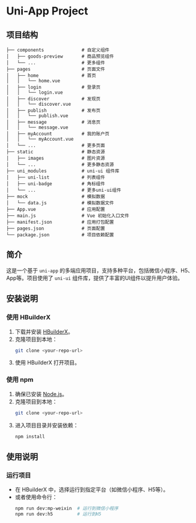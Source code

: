 # Uni-App Project

## 项目结构

```
├── components              # 自定义组件
│   ├── goods-preview       # 商品预览组件
│   └── ...                 # 更多组件
├── pages                   # 页面文件
│   ├── home                # 首页
│   │   └── home.vue
│   ├── login               # 登录页
│   │   └── login.vue
│   ├── discover            # 发现页
│   │   └── discover.vue
│   ├── publish             # 发布页
│   │   └── publish.vue
│   ├── message             # 消息页
│   │   └── message.vue
│   ├── myAccount           # 我的账户页
│   │   └── myAccount.vue
│   └── ...                 # 更多页面
├── static                  # 静态资源
│   ├── images              # 图片资源
│   └── ...                 # 更多静态资源
├── uni_modules             # uni-ui 组件库
│   ├── uni-list            # 列表组件
│   ├── uni-badge           # 角标组件
│   └── ...                 # 更多uni-ui组件
├── mock                    # 模拟数据
│   └── data.js             # 模拟数据文件
├── App.vue                 # 应用配置
├── main.js                 # Vue 初始化入口文件
├── manifest.json           # 应用打包配置
├── pages.json              # 页面配置
└── package.json            # 项目依赖配置
```

## 简介
这是一个基于 `uni-app` 的多端应用项目，支持多种平台，包括微信小程序、H5、App等。项目使用了 `uni-ui` 组件库，提供了丰富的UI组件以提升用户体验。

## 安装说明

### 使用 HBuilderX
1. 下载并安装 [HBuilderX](https://www.dcloud.io/hbuilderx.html)。
2. 克隆项目到本地：
   ```bash
   git clone <your-repo-url>
   ```
3. 使用 HBuilderX 打开项目。

### 使用 npm
1. 确保已安装 [Node.js](https://nodejs.org/)。
2. 克隆项目到本地：
   ```bash
   git clone <your-repo-url>
   ```
3. 进入项目目录并安装依赖：
   ```bash
   npm install
   ```

## 使用说明

### 运行项目
- 在 HBuilderX 中，选择运行到指定平台（如微信小程序、H5等）。
- 或者使用命令行：
  ```bash
  npm run dev:mp-weixin  # 运行到微信小程序
  npm run dev:h5         # 运行到H5
  ```
